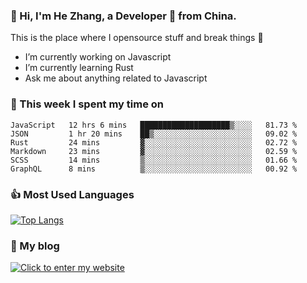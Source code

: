 ### 👋 Hi, I'm He Zhang, a Developer 🚀 from China.

This is the place where I opensource stuff and break things :rofl:

- I’m currently working on Javascript
- I’m currently learning Rust
- Ask me about anything related to Javascript

### 💪 This week I spent my time on 
<!--START_SECTION:waka-->

```text
JavaScript   12 hrs 6 mins   ████████████████████▒░░░░   81.73 %
JSON         1 hr 20 mins    ██▒░░░░░░░░░░░░░░░░░░░░░░   09.02 %
Rust         24 mins         ▓░░░░░░░░░░░░░░░░░░░░░░░░   02.72 %
Markdown     23 mins         ▓░░░░░░░░░░░░░░░░░░░░░░░░   02.59 %
SCSS         14 mins         ▒░░░░░░░░░░░░░░░░░░░░░░░░   01.66 %
GraphQL      8 mins          ▒░░░░░░░░░░░░░░░░░░░░░░░░   00.92 %
```

<!--END_SECTION:waka-->

### 👍 Most Used Languages
[![Top Langs](https://github-readme-stats.vercel.app/api/top-langs/?username=zhanghecool&layout=compact)](https://zhanghe.cool)

### 🌈 My blog 
[![Click to enter my website](https://cdn.jsdelivr.net/gh/zhanghecool/assets/images/gif/zhanghecools.gif)](https://zhanghe.cool)

